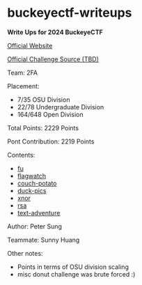 # buckeyectf-writeups
**Write Ups for 2024 BuckeyeCTF**

[Official Website](https://pwnoh.io/)

[Official Challenge Source (TBD)]()

Team: 2FA

Placement:
 - 7/35 OSU Division
 - 22/78 Undergraduate Division
 - 164/648 Open Division

Total Points: 2229 Points

Pont Contribution: 2219 Points

Contents:
 - [fu](fu/solve.md)
 - [flagwatch](flagwatch/solve.md)
 - [couch-potato](couch-potato/solve.md)
 - [duck-pics](duck-pics/solve.md)
 - [xnor](xnor/solve.md)
 - [rsa](rsa/solve.md)
 - [text-adventure](text-adventure/solve.md)

Author: Peter Sung

Teammate: Sunny Huang

Other notes:
 - Points in terms of OSU division scaling
 - misc donut challenge was brute forced :)